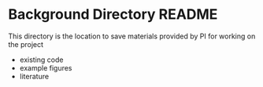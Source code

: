# Background Directory README

This directory is the location to save materials provided by PI for working on the project

- existing code
- example figures
- literature